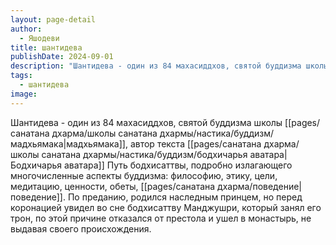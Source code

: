 ```yaml
---
layout: page-detail
author:
  - Яшодеви
title: шантидева
publishDate: 2024-09-01
description: "Шантидева - один из 84 махасиддхов, святой буддизма школы мадхьямака, автор текста Бодхичарья аватара Путь бодхисаттвы, подробно излагающего многочисленные аспекты буддизма: философию, этику, цели, медитацию, ценности, обеты, поведение."
tags:
  - шантидева
image:
---
```

Шантидева - один из 84 махасиддхов, святой буддизма школы [[pages/санатана дхарма/школы санатана дхармы/настика/буддизм/мадхьямака|мадхьямака]], автор текста [[pages/санатана дхарма/школы санатана дхармы/настика/буддизм/бодхичарья аватара|Бодхичарья аватара]] Путь бодхисаттвы, подробно излагающего многочисленные аспекты буддизма: философию, этику, цели, медитацию, ценности, обеты, [[pages/санатана дхарма/поведение|поведение]]. По преданию, родился наследным принцем, но перед коронацией увидел во сне бодхисаттву Манджушри, который занял его трон, по этой причине отказался от престола и ушел в монастырь, не выдавая своего происхождения.

